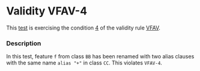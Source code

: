 # Validity VFAV-4

This [test](.) is exercising the condition [4](../Readme.md) of the validity rule [VFAV](../../vfav/Readme.md).

### Description

In this test, feature `f` from class `BB` has been renamed with two alias clauses with the same name `alias "+"` in class `CC`. This violates `VFAV-4`.

